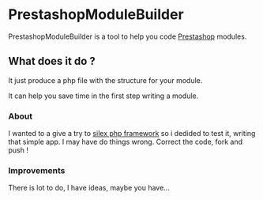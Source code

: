 PrestashopModuleBuilder
=======================

PrestashopModuleBuilder is a tool to help you code [Prestashop](http://www.prestashop.com/) modules.

## What does it do ?

It just produce a php file with the structure for your module.

It can help you save time in the first step writing a module.

### About

I wanted to a give a try to [silex php framework](http://silex.sensiolabs.org/) so i dedided to test it, writing that simple app. I may have do things wrong. Correct the code, fork and push !

### Improvements

There is lot to do, I have ideas, maybe you have...
